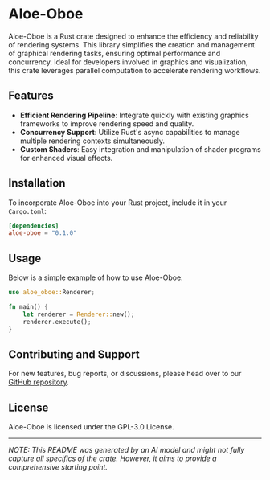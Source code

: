 # Aloe-Oboe

Aloe-Oboe is a Rust crate designed to enhance the efficiency and reliability of rendering systems. This library simplifies the creation and management of graphical rendering tasks, ensuring optimal performance and concurrency. Ideal for developers involved in graphics and visualization, this crate leverages parallel computation to accelerate rendering workflows.

## Features
- **Efficient Rendering Pipeline**: Integrate quickly with existing graphics frameworks to improve rendering speed and quality.
- **Concurrency Support**: Utilize Rust's async capabilities to manage multiple rendering contexts simultaneously.
- **Custom Shaders**: Easy integration and manipulation of shader programs for enhanced visual effects.

## Installation
To incorporate Aloe-Oboe into your Rust project, include it in your `Cargo.toml`:

```toml
[dependencies]
aloe-oboe = "0.1.0"
```

## Usage
Below is a simple example of how to use Aloe-Oboe:

```rust
use aloe_oboe::Renderer;

fn main() {
    let renderer = Renderer::new();
    renderer.execute();
}
```

## Contributing and Support
For new features, bug reports, or discussions, please head over to our [GitHub repository](https://github.com/klebs6/aloe-rs).

## License
Aloe-Oboe is licensed under the GPL-3.0 License.

---

*NOTE: This README was generated by an AI model and might not fully capture all specifics of the crate. However, it aims to provide a comprehensive starting point.*
